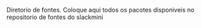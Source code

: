 Diretorio de fontes. Coloque aqui todos os pacotes
disponiveis no repositorio de fontes do slackmini
